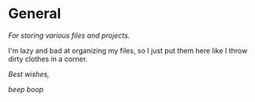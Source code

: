 # General
*For storing various files and projects.*

I'm lazy and bad at organizing my files, so I just put them here like I throw dirty clothes in a corner.





*Best wishes,*

*beep boop*
